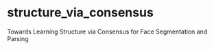 # structure_via_consensus
Towards Learning Structure via Consensus for Face Segmentation and Parsing
